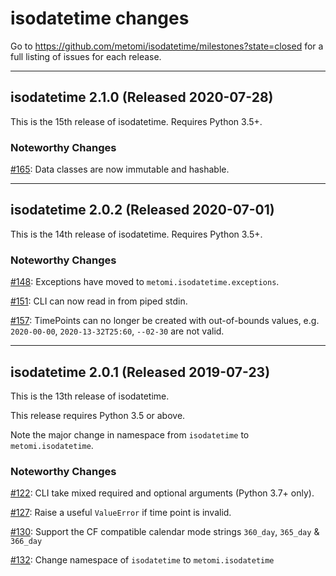 # isodatetime changes

Go to https://github.com/metomi/isodatetime/milestones?state=closed
for a full listing of issues for each release.

<!-- The topmost release date is automatically updated by GitHub Actions. When
creating a new release entry be sure to copy & paste the span tag with the
`actions:bind` attribute, which is used by a regex to find the text to be
updated. Only the first match gets replaced, so it's fine to leave the old
ones in. -->

--------------------------------------------------------------------------------

## isodatetime 2.1.0 (<span actions:bind='release-date'>Released 2020-07-28</span>)

This is the 15th release of isodatetime. Requires Python 3.5+.

### Noteworthy Changes

[#165](https://github.com/metomi/isodatetime/pull/165):
Data classes are now immutable and hashable.

--------------------------------------------------------------------------------

## isodatetime 2.0.2 (Released 2020-07-01)

This is the 14th release of isodatetime. Requires Python 3.5+.

### Noteworthy Changes

[#148](https://github.com/metomi/isodatetime/pull/148):
Exceptions have moved to `metomi.isodatetime.exceptions`.

[#151](https://github.com/metomi/isodatetime/pull/151):
CLI can now read in from piped stdin.

[#157](https://github.com/metomi/isodatetime/pull/157):
TimePoints can no longer be created with out-of-bounds values, e.g.
`2020-00-00`, `2020-13-32T25:60`, `--02-30` are not valid.

--------------------------------------------------------------------------------

## isodatetime 2.0.1 (Released 2019-07-23)

This is the 13th release of isodatetime.

This release requires Python 3.5 or above.

Note the major change in namespace from `isodatetime` to `metomi.isodatetime`.

### Noteworthy Changes

[#122](https://github.com/metomi/isodatetime/pull/122):
CLI take mixed required and optional arguments (Python 3.7+ only).

[#127](https://github.com/metomi/isodatetime/pull/127):
Raise a useful `ValueError` if time point is invalid.

[#130](https://github.com/metomi/isodatetime/pull/130):
Support the CF compatible calendar mode strings `360_day`, `365_day` & `366_day`

[#132](https://github.com/metomi/isodatetime/pull/132):
Change namespace of `isodatetime` to `metomi.isodatetime`
